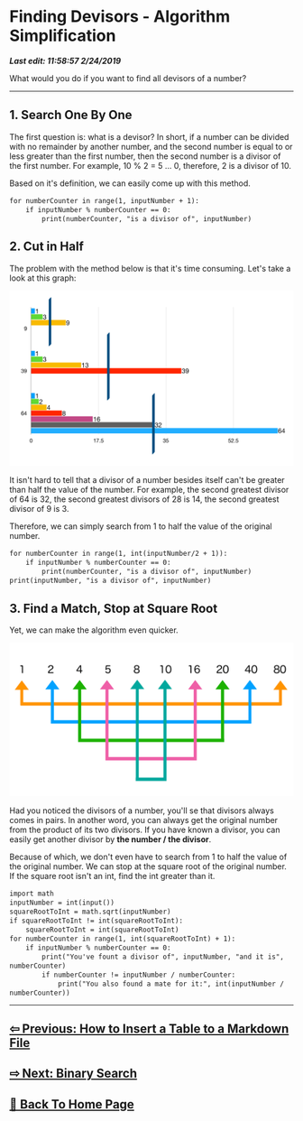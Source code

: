 # Finding Devisors - Algorithm Simplification

***Last edit: 11:58:57 2/24/2019***

What would you do if you want to find all devisors of a number?

----

## 1. Search One By One

The first question is: what is a devisor? In short, if a number can be divided with no remainder by another number, and the second number is equal to or less greater than the first number, then the second number is a divisor of the first number. For example, 10 % 2 = 5 ... 0, therefore, 2 is a divisor of 10.

Based on it's definition, we can easily come up with this method.

    for numberCounter in range(1, inputNumber + 1):
        if inputNumber % numberCounter == 0:
            print(numberCounter, "is a divisor of", inputNumber)

## 2. Cut in Half

The problem with the method below is that it's time consuming. Let's take a look at this graph:

![cut in half](cut-in-half.png)

It isn't hard to tell that a divisor of a number besides itself can't be greater than half the value of the number. For example, the second greatest divisor of 64 is 32, the second greatest divisors of 28 is 14, the second greatest divisor of 9 is 3.

Therefore, we can simply search from 1 to half the value of the original number.

    for numberCounter in range(1, int(inputNumber/2 + 1)):
        if inputNumber % numberCounter == 0:
            print(numberCounter, "is a divisor of", inputNumber)
    print(inputNumber, "is a divisor of", inputNumber)

## 3. Find a Match, Stop at Square Root

Yet, we can make the algorithm even quicker.

![80 match](80-match.jpeg)

Had you noticed the divisors of a number, you'll se that divisors always comes in pairs. In another word, you can always get the original number from the product of its two divisors. If you have known a divisor, you can easily get another divisor by **the number / the divisor**.

Because of which, we don't even have to search from 1 to half the value of the original number. We can stop at the square root of the original number. If the square root isn't an int, find the int greater than it.

	import math
	inputNumber = int(input())
	squareRootToInt = math.sqrt(inputNumber)
	if squareRootToInt != int(squareRootToInt):
		squareRootToInt = int(squareRootToInt)
	for numberCounter in range(1, int(squareRootToInt) + 1):
		if inputNumber % numberCounter == 0:
			print("You've fount a divisor of", inputNumber, "and it is", numberCounter)
			if numberCounter != inputNumber / numberCounter:
				print("You also found a mate for it:", int(inputNumber / numberCounter))
				
----

## **[⇦ Previous: How to Insert a Table to a Markdown File](https://angelohyang.github.io/Blog/Jan.%202019/How%20to%20Insert%20a%20Table%20to%20a%20Markdown%20File)**

## **[⇨ Next: Binary Search](https://angelohyang.github.io/Blog/Feb.%202019/Feb.%202019/Binary%20Search)**

## **[🏡 Back To Home Page](https://angelohyang.github.io/Blog/)**
